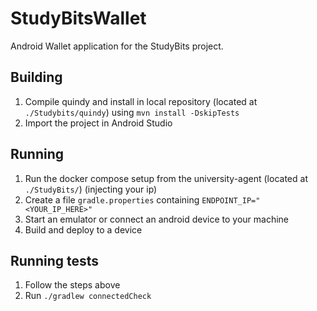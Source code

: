 # StudyBitsWallet

Android Wallet application for the StudyBits project.

## Building

1. Compile quindy and install in local repository (located at `./Studybits/quindy`) using `mvn install -DskipTests`
2. Import the project in Android Studio


## Running
1. Run the docker compose setup from the university-agent (located at `./StudyBits/`) (injecting your ip)
2. Create a file `gradle.properties` containing `ENDPOINT_IP="<YOUR_IP_HERE>"`
3. Start an emulator or connect an android device to your machine
4. Build and deploy to a device

## Running tests
1. Follow the steps above
2. Run `./gradlew connectedCheck`
